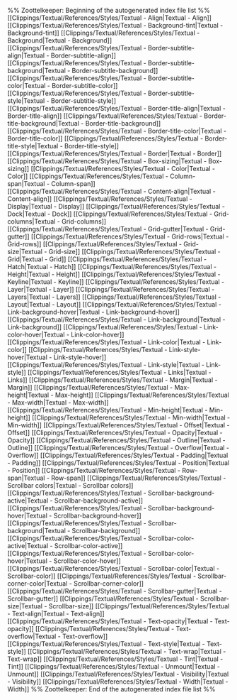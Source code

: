 %% Zoottelkeeper: Beginning of the autogenerated index file list  %%
 [[Clippings/Textual/References/Styles/Textual - Align|Textual - Align]]
 [[Clippings/Textual/References/Styles/Textual - Background-tint|Textual - Background-tint]]
 [[Clippings/Textual/References/Styles/Textual - Background|Textual - Background]]
 [[Clippings/Textual/References/Styles/Textual - Border-subtitle-align|Textual - Border-subtitle-align]]
 [[Clippings/Textual/References/Styles/Textual - Border-subtitle-background|Textual - Border-subtitle-background]]
 [[Clippings/Textual/References/Styles/Textual - Border-subtitle-color|Textual - Border-subtitle-color]]
 [[Clippings/Textual/References/Styles/Textual - Border-subtitle-style|Textual - Border-subtitle-style]]
 [[Clippings/Textual/References/Styles/Textual - Border-title-align|Textual - Border-title-align]]
 [[Clippings/Textual/References/Styles/Textual - Border-title-background|Textual - Border-title-background]]
 [[Clippings/Textual/References/Styles/Textual - Border-title-color|Textual - Border-title-color]]
 [[Clippings/Textual/References/Styles/Textual - Border-title-style|Textual - Border-title-style]]
 [[Clippings/Textual/References/Styles/Textual - Border|Textual - Border]]
 [[Clippings/Textual/References/Styles/Textual - Box-sizing|Textual - Box-sizing]]
 [[Clippings/Textual/References/Styles/Textual - Color|Textual - Color]]
 [[Clippings/Textual/References/Styles/Textual - Column-span|Textual - Column-span]]
 [[Clippings/Textual/References/Styles/Textual - Content-align|Textual - Content-align]]
 [[Clippings/Textual/References/Styles/Textual - Display|Textual - Display]]
 [[Clippings/Textual/References/Styles/Textual - Dock|Textual - Dock]]
 [[Clippings/Textual/References/Styles/Textual - Grid-columns|Textual - Grid-columns]]
 [[Clippings/Textual/References/Styles/Textual - Grid-gutter|Textual - Grid-gutter]]
 [[Clippings/Textual/References/Styles/Textual - Grid-rows|Textual - Grid-rows]]
 [[Clippings/Textual/References/Styles/Textual - Grid-size|Textual - Grid-size]]
 [[Clippings/Textual/References/Styles/Textual - Grid|Textual - Grid]]
 [[Clippings/Textual/References/Styles/Textual - Hatch|Textual - Hatch]]
 [[Clippings/Textual/References/Styles/Textual - Height|Textual - Height]]
 [[Clippings/Textual/References/Styles/Textual - Keyline|Textual - Keyline]]
 [[Clippings/Textual/References/Styles/Textual - Layer|Textual - Layer]]
 [[Clippings/Textual/References/Styles/Textual - Layers|Textual - Layers]]
 [[Clippings/Textual/References/Styles/Textual - Layout|Textual - Layout]]
 [[Clippings/Textual/References/Styles/Textual - Link-background-hover|Textual - Link-background-hover]]
 [[Clippings/Textual/References/Styles/Textual - Link-background|Textual - Link-background]]
 [[Clippings/Textual/References/Styles/Textual - Link-color-hover|Textual - Link-color-hover]]
 [[Clippings/Textual/References/Styles/Textual - Link-color|Textual - Link-color]]
 [[Clippings/Textual/References/Styles/Textual - Link-style-hover|Textual - Link-style-hover]]
 [[Clippings/Textual/References/Styles/Textual - Link-style|Textual - Link-style]]
 [[Clippings/Textual/References/Styles/Textual - Links|Textual - Links]]
 [[Clippings/Textual/References/Styles/Textual - Margin|Textual - Margin]]
 [[Clippings/Textual/References/Styles/Textual - Max-height|Textual - Max-height]]
 [[Clippings/Textual/References/Styles/Textual - Max-width|Textual - Max-width]]
 [[Clippings/Textual/References/Styles/Textual - Min-height|Textual - Min-height]]
 [[Clippings/Textual/References/Styles/Textual - Min-width|Textual - Min-width]]
 [[Clippings/Textual/References/Styles/Textual - Offset|Textual - Offset]]
 [[Clippings/Textual/References/Styles/Textual - Opacity|Textual - Opacity]]
 [[Clippings/Textual/References/Styles/Textual - Outline|Textual - Outline]]
 [[Clippings/Textual/References/Styles/Textual - Overflow|Textual - Overflow]]
 [[Clippings/Textual/References/Styles/Textual - Padding|Textual - Padding]]
 [[Clippings/Textual/References/Styles/Textual - Position|Textual - Position]]
 [[Clippings/Textual/References/Styles/Textual - Row-span|Textual - Row-span]]
 [[Clippings/Textual/References/Styles/Textual - Scrollbar colors|Textual - Scrollbar colors]]
 [[Clippings/Textual/References/Styles/Textual - Scrollbar-background-active|Textual - Scrollbar-background-active]]
 [[Clippings/Textual/References/Styles/Textual - Scrollbar-background-hover|Textual - Scrollbar-background-hover]]
 [[Clippings/Textual/References/Styles/Textual - Scrollbar-background|Textual - Scrollbar-background]]
 [[Clippings/Textual/References/Styles/Textual - Scrollbar-color-active|Textual - Scrollbar-color-active]]
 [[Clippings/Textual/References/Styles/Textual - Scrollbar-color-hover|Textual - Scrollbar-color-hover]]
 [[Clippings/Textual/References/Styles/Textual - Scrollbar-color|Textual - Scrollbar-color]]
 [[Clippings/Textual/References/Styles/Textual - Scrollbar-corner-color|Textual - Scrollbar-corner-color]]
 [[Clippings/Textual/References/Styles/Textual - Scrollbar-gutter|Textual - Scrollbar-gutter]]
 [[Clippings/Textual/References/Styles/Textual - Scrollbar-size|Textual - Scrollbar-size]]
 [[Clippings/Textual/References/Styles/Textual - Text-align|Textual - Text-align]]
 [[Clippings/Textual/References/Styles/Textual - Text-opacity|Textual - Text-opacity]]
 [[Clippings/Textual/References/Styles/Textual - Text-overflow|Textual - Text-overflow]]
 [[Clippings/Textual/References/Styles/Textual - Text-style|Textual - Text-style]]
 [[Clippings/Textual/References/Styles/Textual - Text-wrap|Textual - Text-wrap]]
 [[Clippings/Textual/References/Styles/Textual - Tint|Textual - Tint]]
 [[Clippings/Textual/References/Styles/Textual - Unmount|Textual - Unmount]]
 [[Clippings/Textual/References/Styles/Textual - Visibility|Textual - Visibility]]
 [[Clippings/Textual/References/Styles/Textual - Width|Textual - Width]]
%% Zoottelkeeper: End of the autogenerated index file list  %%
